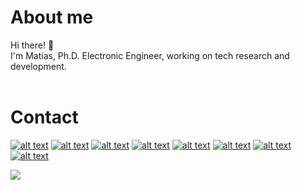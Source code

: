 # About me
Hi there! 👋  
I'm Matías, Ph.D. Electronic Engineer, working on tech research and development.  
&nbsp;


# Contact

[![alt text][1.1]][1]
[![alt text][8.1]][8]
[![alt text][2.1]][2]
[![alt text][3.1]][3]
[![alt text][4.1]][4]
[![alt text][5.1]][5]
[![alt text][6.1]][6]
[![alt text][7.1]][7]

[1.1]: https://raw.githubusercontent.com/paulrobertlloyd/socialmediaicons/main/linkedin-48x48.png

[1]: https://www.linkedin.com/in/matiasmicheletto/

[2.1]: https://raw.githubusercontent.com/paulrobertlloyd/socialmediaicons/main/facebook-48x48.png

[2]: https://www.facebook.com/miche1989/

[3.1]: https://icon-icons.com/icons2/1211/PNG/48/1491580658-yumminkysocialmedia06_83104.png

[3]: https://www.instagram.com/matias.miche/

[4.1]: https://icon-icons.com/icons2/2108/PNG/48/researchgate_icon_130843.png

[4]: https://www.researchgate.net/profile/Matias_Micheletto

[5.1]: https://icon-icons.com/icons2/2699/PNG/48/kaggle_logo_icon_168473.png

[5]: https://www.kaggle.com/matiasmiche

[6.1]: https://icon-icons.com/icons2/2389/PNG/48/codewars_logo_icon_145389.png

[6]: https://www.codewars.com/users/matiasmicheletto

[7.1]: https://raw.githubusercontent.com/paulrobertlloyd/socialmediaicons/main/email-48x48.png

[7]: mailto:matias.micheletto@uns.edu.ar

[8.1]: https://cdn.icon-icons.com/icons2/1211/PNG/48/1491579583-yumminkysocialmedia02_83111.png

[8]: https://twitter.com/yomatiasmiche
     
     
![](https://komarev.com/ghpvc/?username=matiasmicheletto&color=grey)

